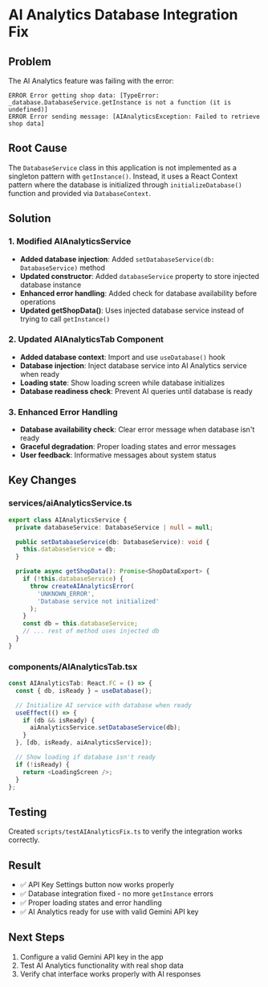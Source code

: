 # AI Analytics Database Integration Fix

## Problem

The AI Analytics feature was failing with the error:

```
ERROR Error getting shop data: [TypeError: _database.DatabaseService.getInstance is not a function (it is undefined)]
ERROR Error sending message: [AIAnalyticsException: Failed to retrieve shop data]
```

## Root Cause

The `DatabaseService` class in this application is not implemented as a singleton pattern with `getInstance()`. Instead, it uses a React Context pattern where the database is initialized through `initializeDatabase()` function and provided via `DatabaseContext`.

## Solution

### 1. Modified AIAnalyticsService

- **Added database injection**: Added `setDatabaseService(db: DatabaseService)` method
- **Updated constructor**: Added `databaseService` property to store injected database instance
- **Enhanced error handling**: Added check for database availability before operations
- **Updated getShopData()**: Uses injected database service instead of trying to call `getInstance()`

### 2. Updated AIAnalyticsTab Component

- **Added database context**: Import and use `useDatabase()` hook
- **Database injection**: Inject database service into AI Analytics service when ready
- **Loading state**: Show loading screen while database initializes
- **Database readiness check**: Prevent AI queries until database is ready

### 3. Enhanced Error Handling

- **Database availability check**: Clear error message when database isn't ready
- **Graceful degradation**: Proper loading states and error messages
- **User feedback**: Informative messages about system status

## Key Changes

### services/aiAnalyticsService.ts

```typescript
export class AIAnalyticsService {
  private databaseService: DatabaseService | null = null;

  public setDatabaseService(db: DatabaseService): void {
    this.databaseService = db;
  }

  private async getShopData(): Promise<ShopDataExport> {
    if (!this.databaseService) {
      throw createAIAnalyticsError(
        'UNKNOWN_ERROR',
        'Database service not initialized'
      );
    }
    const db = this.databaseService;
    // ... rest of method uses injected db
  }
}
```

### components/AIAnalyticsTab.tsx

```typescript
const AIAnalyticsTab: React.FC = () => {
  const { db, isReady } = useDatabase();

  // Initialize AI service with database when ready
  useEffect(() => {
    if (db && isReady) {
      aiAnalyticsService.setDatabaseService(db);
    }
  }, [db, isReady, aiAnalyticsService]);

  // Show loading if database isn't ready
  if (!isReady) {
    return <LoadingScreen />;
  }
};
```

## Testing

Created `scripts/testAIAnalyticsFix.ts` to verify the integration works correctly.

## Result

- ✅ API Key Settings button now works properly
- ✅ Database integration fixed - no more `getInstance` errors
- ✅ Proper loading states and error handling
- ✅ AI Analytics ready for use with valid Gemini API key

## Next Steps

1. Configure a valid Gemini API key in the app
2. Test AI Analytics functionality with real shop data
3. Verify chat interface works properly with AI responses
